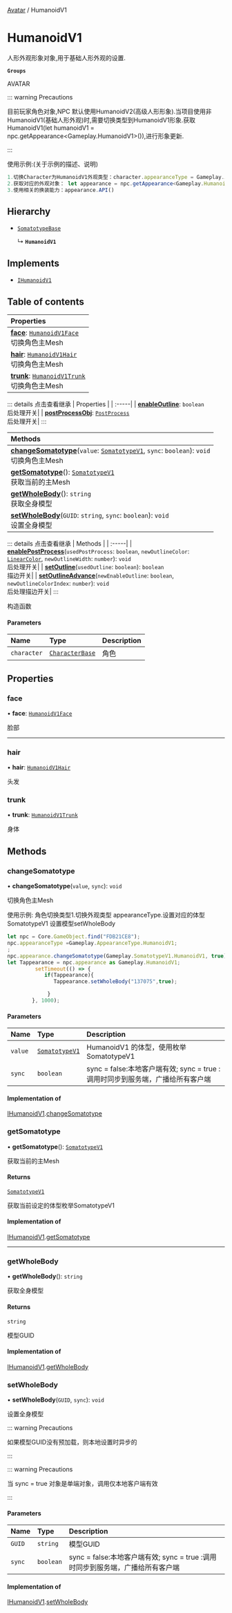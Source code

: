 [Avatar](../groups/Avatar.Avatar.md) / HumanoidV1

# HumanoidV1 <Badge type="tip" text="Class" /> <Score text="HumanoidV1" />

人形外观形象对象,用于基础人形外观的设置.

**`Groups`**

AVATAR

::: warning Precautions

目前玩家角色对象,NPC 默认使用HumanoidV2(高级人形形象).当项目使用非HumanoidV1(基础人形外观)时,需要切换类型到HumanoidV1形象.获取HumanoidV1(let humanoidV1 = npc.getAppearance<Gameplay.HumanoidV1>()),进行形象更新.

:::

使用示例:(关于示例的描述、说明)
```ts
1.切换Character为HumanoidV1外观类型：character.appearanceType = Gameplay.AppearanceType.HumanoidV1;
2.获取对应的外观对象： let appearance = npc.getAppearance<Gameplay.HumanoidV1>();
3.使用相关的换装能力：appearance.API()
```

## Hierarchy

- [`SomatotypeBase`](Gameplay.SomatotypeBase.md)

  ↳ **`HumanoidV1`**

## Implements

- [`IHumanoidV1`](../interfaces/Gameplay.IHumanoidV1.md)

## Table of contents

| Properties |
| :-----|
| **[face](Gameplay.HumanoidV1.md#face)**: [`HumanoidV1Face`](Gameplay.HumanoidV1Face.md) <br> 切换角色主Mesh|
| **[hair](Gameplay.HumanoidV1.md#hair)**: [`HumanoidV1Hair`](Gameplay.HumanoidV1Hair.md) <br> 切换角色主Mesh|
| **[trunk](Gameplay.HumanoidV1.md#trunk)**: [`HumanoidV1Trunk`](Gameplay.HumanoidV1Trunk.md) <br> 切换角色主Mesh|


::: details 点击查看继承
| Properties |
| :-----|
| **[enableOutline](Gameplay.SomatotypeBase.md#enableoutline)**: `boolean` <br> 后处理开关|
| **[postProcessObj](Gameplay.SomatotypeBase.md#postprocessobj)**: [`PostProcess`](Gameplay.PostProcess.md) <br> 后处理开关|
:::


| Methods |
| :-----|
| **[changeSomatotype](Gameplay.HumanoidV1.md#changesomatotype)**(`value`: [`SomatotypeV1`](../enums/Gameplay.SomatotypeV1.md), `sync`: `boolean`): `void` <br> 切换角色主Mesh|
| **[getSomatotype](Gameplay.HumanoidV1.md#getsomatotype)**(): [`SomatotypeV1`](../enums/Gameplay.SomatotypeV1.md) <br> 获取当前的主Mesh|
| **[getWholeBody](Gameplay.HumanoidV1.md#getwholebody)**(): `string` <br> 获取全身模型|
| **[setWholeBody](Gameplay.HumanoidV1.md#setwholebody)**(`GUID`: `string`, `sync`: `boolean`): `void` <br> 设置全身模型|


::: details 点击查看继承
| Methods |
| :-----|
| **[enablePostProcess](Gameplay.SomatotypeBase.md#enablepostprocess)**(`usedPostProcess`: `boolean`, `newOutlineColor`: [`LinearColor`](Type.LinearColor.md), `newOutlineWidth`: `number`): `void` <br> 后处理开关|
| **[setOutline](Gameplay.SomatotypeBase.md#setoutline)**(`usedOutline`: `boolean`): `boolean` <br> 描边开关|
| **[setOutlineAdvance](Gameplay.SomatotypeBase.md#setoutlineadvance)**(`newEnableOutline`: `boolean`, `newOutlineColorIndex`: `number`): `void` <br> 后处理描边开关|
:::


构造函数

#### Parameters

| Name | Type | Description |
| :------ | :------ | :------ |
| `character` | [`CharacterBase`](Gameplay.CharacterBase.md) | 角色 |

## Properties

### face <Score text="face" /> 

• **face**: [`HumanoidV1Face`](Gameplay.HumanoidV1Face.md)

脸部

___

### hair <Score text="hair" /> 

• **hair**: [`HumanoidV1Hair`](Gameplay.HumanoidV1Hair.md)

头发


### trunk <Score text="trunk" /> 

• **trunk**: [`HumanoidV1Trunk`](Gameplay.HumanoidV1Trunk.md)

身体

## Methods

### changeSomatotype <Score text="changeSomatotype" /> 

• **changeSomatotype**(`value`, `sync`): `void` 

切换角色主Mesh


使用示例: 角色切换类型1.切换外观类型 appearanceType.设置对应的体型SomatotypeV1 设置模型setWholeBody
```ts
let npc = Core.GameObject.find("FDB21CE8");
npc.appearanceType =Gameplay.AppearanceType.HumanoidV1;
;
npc.appearance.changeSomatotype(Gameplay.SomatotypeV1.HumanoidV1, true);
let Tappearance = npc.appearance as Gameplay.HumanoidV1;
         setTimeout(() => {
            if(Tappearance){
               Tappearance.setWholeBody("137075",true);

             }
        }, 1000);
```

#### Parameters

| Name | Type | Description |
| :------ | :------ | :------ |
| `value` | [`SomatotypeV1`](../enums/Gameplay.SomatotypeV1.md) |  HumanoidV1 的体型，使用枚举SomatotypeV1 |
| `sync` | `boolean` | sync = false:本地客户端有效; sync = true :调用时同步到服务端，广播给所有客户端 |


#### Implementation of

[IHumanoidV1](../interfaces/Gameplay.IHumanoidV1.md).[changeSomatotype](../interfaces/Gameplay.IHumanoidV1.md#changesomatotype)


### getSomatotype <Score text="getSomatotype" /> 

• **getSomatotype**(): [`SomatotypeV1`](../enums/Gameplay.SomatotypeV1.md) 

获取当前的主Mesh


#### Returns

[`SomatotypeV1`](../enums/Gameplay.SomatotypeV1.md)

获取当前设定的体型枚举SomatotypeV1

#### Implementation of

[IHumanoidV1](../interfaces/Gameplay.IHumanoidV1.md).[getSomatotype](../interfaces/Gameplay.IHumanoidV1.md#getsomatotype)

___

### getWholeBody <Score text="getWholeBody" /> 

• **getWholeBody**(): `string` 

获取全身模型


#### Returns

`string`

模型GUID

#### Implementation of

[IHumanoidV1](../interfaces/Gameplay.IHumanoidV1.md).[getWholeBody](../interfaces/Gameplay.IHumanoidV1.md#getwholebody)


### setWholeBody <Score text="setWholeBody" /> 

• **setWholeBody**(`GUID`, `sync`): `void` 

设置全身模型

::: warning Precautions

如果模型GUID没有预加载，则本地设置时异步的

:::

::: warning Precautions

当 sync = true 对象是单端对象，调用仅本地客户端有效

:::


#### Parameters

| Name | Type | Description |
| :------ | :------ | :------ |
| `GUID` | `string` | 模型GUID |
| `sync` | `boolean` | sync = false:本地客户端有效; sync = true :调用时同步到服务端，广播给所有客户端 |


#### Implementation of

[IHumanoidV1](../interfaces/Gameplay.IHumanoidV1.md).[setWholeBody](../interfaces/Gameplay.IHumanoidV1.md#setwholebody)
